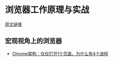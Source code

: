 # 浏览器工作原理与实战

[原文链接](https://blog.poetries.top/browser-working-principle/)

## 宏观视角上的浏览器

- [Chrome架构：仅仅打开1个页面，为什么有4个进程](./宏观视角上的浏览器/Chrome架构：仅仅打开1个页面，为什么有4个进程/index.md)
